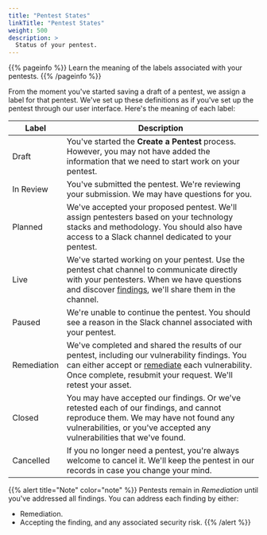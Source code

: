 ```yaml
---
title: "Pentest States"
linkTitle: "Pentest States"
weight: 500
description: >
  Status of your pentest.
---
```


{{% pageinfo %}}
Learn the meaning of the labels associated with your pentests.
{{% /pageinfo %}}

From the moment you've started saving a draft of a pentest, we assign a label
for that pentest. We've set up these definitions as if you've set up the pentest
through our user interface. Here's the meaning of each label:

| Label       | Description                                                                                                                                                                                                                               |
|-------------|-------------------------------------------------------------------------------------------------------------------------------------------------------------------------------------------------------------------------------------------|
| Draft       | You've started the **Create a Pentest** process. However, you may not have added the information that we need to start work on your pentest.                                                                                              |
| In Review   | You've submitted the pentest. We're reviewing your submission. We may have questions for you.                                                                                                                |
| Planned     | We've accepted your proposed pentest. We'll assign pentesters based on your technology stacks and methodology. You should also have access to a Slack channel dedicated to your pentest.                                                                                             |
| Live        | We've started working on your pentest. Use the pentest chat channel to communicate directly with your pentesters. When we have questions and discover [findings](../getting-started/glossary#finding), we'll share them in the channel.                                                                                           |
| Paused      | We're unable to continue the pentest. You should see a reason in the Slack channel associated with your pentest.                                                                                                                          |
| Remediation | We've completed and shared the results of our pentest, including our vulnerability findings. You can either accept or [remediate](../getting-started/glossary#remediate) each vulnerability. Once complete, resubmit your request. We'll retest your asset.                    |
| Closed      | You may have accepted our findings. Or we've retested each of our findings, and cannot reproduce them. We may have not found any vulnerabilities, or you've accepted any vulnerabilities that we've found. |
| Cancelled   | If you no longer need a pentest, you're always welcome to cancel it. We'll keep the pentest in our records in case you change your mind.                                                                                                  |

{{% alert title="Note" color="note" %}}
Pentests remain in _Remediation_ until you've addressed all findings. You can address each finding by either:

- Remediation.
- Accepting the finding, and any associated security risk.
{{% /alert %}}

